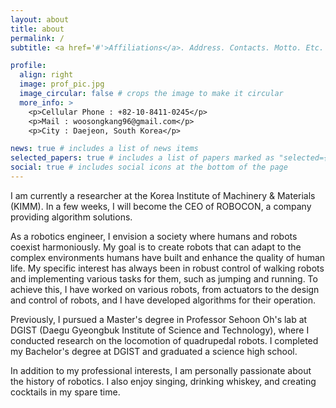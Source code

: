 ```yaml
---
layout: about
title: about
permalink: /
subtitle: <a href='#'>Affiliations</a>. Address. Contacts. Motto. Etc.

profile:
  align: right
  image: prof_pic.jpg
  image_circular: false # crops the image to make it circular
  more_info: >
    <p>Cellular Phone : +82-10-8411-0245</p>
    <p>Mail : woosongkang96@gmail.com</p>
    <p>City : Daejeon, South Korea</p>

news: true # includes a list of news items
selected_papers: true # includes a list of papers marked as "selected={true}"
social: true # includes social icons at the bottom of the page
---
```


I am currently a researcher at the Korea Institute of Machinery & Materials (KIMM). In a few weeks, I will become the CEO of ROBOCON, a company providing algorithm solutions. 

As a robotics engineer, I envision a society where humans and robots coexist harmoniously. My goal is to create robots that can adapt to the complex environments humans have built and enhance the quality of human life. My specific interest has always been in robust control of walking robots and implementing various tasks for them, such as jumping and running. To achieve this, I have worked on various robots, from actuators to the design and control of robots, and I have developed algorithms for their operation.

Previously, I pursued a Master's degree in Professor Sehoon Oh's lab at DGIST (Daegu Gyeongbuk Institute of Science and Technology), where I conducted research on the locomotion of quadrupedal robots. I completed my Bachelor's degree at DGIST and graduated a science high school.

In addition to my professional interests, I am personally passionate about the history of robotics. I also enjoy singing, drinking whiskey, and creating cocktails in my spare time.


